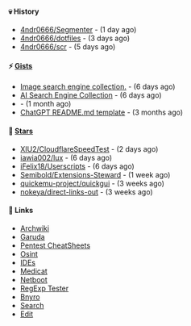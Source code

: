 #### 💀 History

- [4ndr0666/Segmenter](https://github.com/4ndr0666/Segmenter) - (1 day ago)
- [4ndr0666/dotfiles](https://github.com/4ndr0666/dotfiles) - (3 days ago)
- [4ndr0666/scr](https://github.com/4ndr0666/scr) - (5 days ago)

#### ⚡ [Gists](https://gist.github.com/4ndr0666)

- [Image search engine collection.](https://gist.github.com/275fe996ff2a5d9bc7619be288c6bac4) - (6 days ago)
- [AI Search Engine Collection](https://gist.github.com/dd70ae0db8d17506ba097704cc17d606) - (6 days ago)
- [](https://gist.github.com/cd22ab2bd4f5b4956af3e1f883ca0a60) - (1 month ago)
- [ChatGPT README.md template](https://gist.github.com/4544fdae1dfd8d364821db23bd63dd7f) - (3 months ago)

#### 🌟 [Stars](https://github.com/4ndr0666?tab=stars)

- [XIU2/CloudflareSpeedTest](https://github.com/XIU2/CloudflareSpeedTest) - (2 days ago)
- [iawia002/lux](https://github.com/iawia002/lux) - (6 days ago)
- [iFelix18/Userscripts](https://github.com/iFelix18/Userscripts) - (6 days ago)
- [Semibold/Extensions-Steward](https://github.com/Semibold/Extensions-Steward) - (1 week ago)
- [quickemu-project/quickgui](https://github.com/quickemu-project/quickgui) - (3 weeks ago)
- [nokeya/direct-links-out](https://github.com/nokeya/direct-links-out) - (3 weeks ago)

#### 📌 Links

- [Archwiki](https://wiki.archlinux.org/index.php?title=Special:Search&search)
- [Garuda](https://start.garudalinux.org)
- [Pentest CheatSheets](https://github.com/coreb1t/awesome-pentest-cheat-sheets)
- [Osint](https://github.com/cipher387/osint_stuff_tool_collection)
- [IDEs](https://github.com/styfle/awesome-online-ide)
- [Medicat](https://github.com/mon5termatt/medicat_installer)
- [Netboot](https://github.com/4ndr0666/netboot.xyz-custom)
- [RegExp Tester](https://iblogbox.com/devtools/regexp)
- [Bnyro](https://me.chatoyer.de/search/)
- [Search](https://github.com/edoardottt/awesome-hacker-search-engines)
- [Edit](https://github.com/4ndr0666/4ndr0666/blob/master/templates/README.md.tpl)



